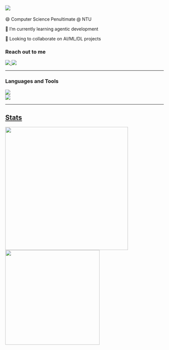 <h1 align="left">
    <img src="https://readme-typing-svg.herokuapp.com/?font=Helvetica&size=35&width=500&height=70&duration=3800&lines=👋+Hi+There!+I'm+Phyo!;" />
</h1>

<div align = "left">
    
😄 Computer Science Penultimate @ NTU
 
🌱 I’m currently learning agentic development

🔭 Looking to collaborate on AI/ML/DL projects

</div>

<div align="left"> 
  <h3> Reach out to me </h3>
  <a href="mailto:yophyoholland@gmail.com">
    <img src="https://img.shields.io/badge/Gmail-333333?style=for-the-badge&logo=gmail&logoColor=red" />
  </a>
  <a href="https://linkedin.com/in/phyosandarwin" target="_blank">
    <img src="https://img.shields.io/badge/LinkedIn-0077B5?style=for-the-badge&logo=linkedin&logoColor=white" target="_blank" />
  </a>
</div>

<hr/>
<h3 align="left">Languages and Tools</h3>
<div align="left">
  <a href="https://skillicons.dev">
    <img src="https://skillicons.dev/icons?i=c,java,javascript,html,css,python,php" /><br/>
    <img src="https://skillicons.dev/icons?i=react,flask,nodejs,mysql,pytorch" /><br>
</div>

<hr/>
<h2 align="left">Stats</h2>
<div align="left">
<img width="390" src="https://github-readme-stats.vercel.app/api?username=phyosandarwin&show_icons=true&theme=radial">
<img width="300" src="https://github-readme-stats.vercel.app/api/top-langs/?username=phyosandarwin&layout=compact">
</div>
